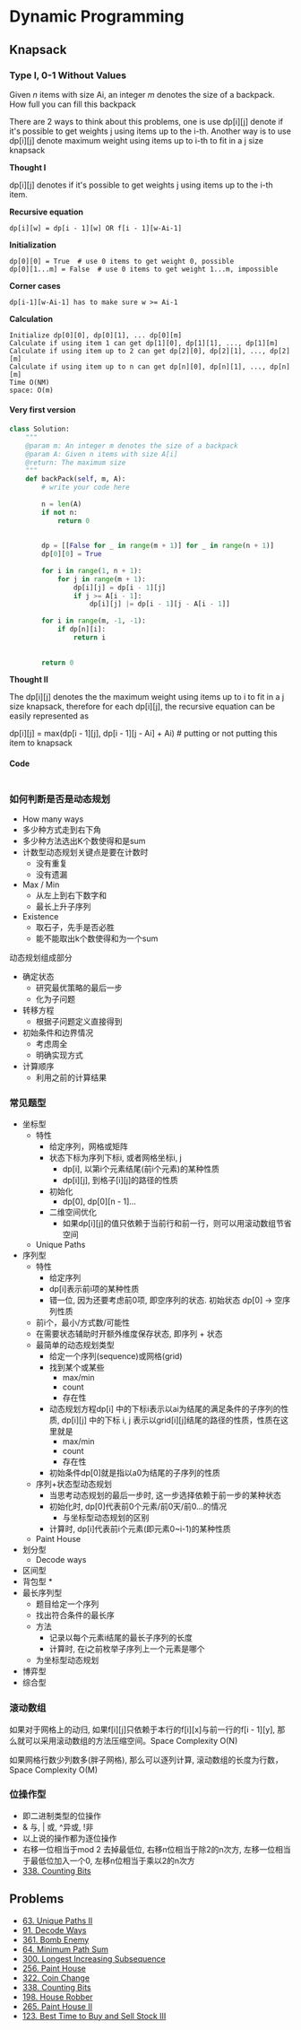 # Dynamic Programming

## Knapsack

### Type I, 0-1 Without Values

Given _n_ items with size Ai, an integer _m_ denotes the size of a backpack. How full you can fill this backpack

There are 2 ways to think about this problems, one is use dp\[i\]\[j\] denote if it's possible to get weights j using items up to the i-th. Another way is to use dp\[i\]\[j\] denote maximum weight using items up to i-th to fit in a j size knapsack

**Thought I**

dp\[i\]\[j\] denotes if it's possible to get weights j using items up to the i-th item. 

**Recursive equation**

```text
dp[i][w] = dp[i - 1][w] OR f[i - 1][w-Ai-1]
```

**Initialization**

```text
dp[0][0] = True  # use 0 items to get weight 0, possible
dp[0][1...m] = False  # use 0 items to get weight 1...m, impossible
```

**Corner cases**

```text
dp[i-1][w-Ai-1] has to make sure w >= Ai-1
```

**Calculation**

```text
Initialize dp[0][0], dp[0][1], ... dp[0][m]
Calculate if using item 1 can get dp[1][0], dp[1][1], ..., dp[1][m]
Calculate if using item up to 2 can get dp[2][0], dp[2][1], ..., dp[2][m]
Calculate if using item up to n can get dp[n][0], dp[n][1], ..., dp[n][m]
Time O(NM)
space: O(m)
```

#### Very first version

```python
class Solution:
    """
    @param m: An integer m denotes the size of a backpack
    @param A: Given n items with size A[i]
    @return: The maximum size
    """
    def backPack(self, m, A):
        # write your code here
        
        n = len(A)
        if not n:
            return 0
        
        
        dp = [[False for _ in range(m + 1)] for _ in range(n + 1)]
        dp[0][0] = True
        
        for i in range(1, n + 1):
            for j in range(m + 1):
                dp[i][j] = dp[i - 1][j]
                if j >= A[i - 1]:
                    dp[i][j] |= dp[i - 1][j - A[i - 1]]
                    
        for i in range(m, -1, -1):
            if dp[n][i]:
                return i
                    
                
        return 0
```

**Thought II**

The dp\[i\]\[j\] denotes the the maximum weight using items up to i to fit in a j size knapsack, therefore for each dp\[i\]\[j\], the recursive equation can be easily represented as 

dp\[i\]\[j\] = max\(dp\[i - 1\]\[j\], dp\[i - 1\]\[j - Ai\] + Ai\)  \# putting or not putting this item to knapsack



#### Code

```text

```

### 如何判断是否是动态规划

* How many ways
* 多少种方式走到右下角
* 多少种方法选出K个数使得和是sum
* 计数型动态规划关键点是要在计数时
  * 没有重复
  * 没有遗漏
* Max / Min
  * 从左上到右下数字和
  * 最长上升子序列
* Existence
  * 取石子，先手是否必胜
  * 能不能取出k个数使得和为一个sum

动态规划组成部分

* 确定状态
  * 研究最优策略的最后一步
  * 化为子问题
* 转移方程
  * 根据子问题定义直接得到
* 初始条件和边界情况
  * 考虑周全
  * 明确实现方式
* 计算顺序
  * 利用之前的计算结果

### 常见题型

* 坐标型
  * 特性
    * 给定序列，网格或矩阵
    * 状态下标为序列下标i, 或者网格坐标i, j
      * dp\[i\], 以第i个元素结尾\(前i个元素\)的某种性质
      * dp\[i\]\[j\], 到格子\[i\]\[j\]的路径的性质
    * 初始化
      * dp\[0\], dp\[0\]\[n - 1\]...
    * 二维空间优化
      * 如果dp\[i\]\[j\]的值只依赖于当前行和前一行，则可以用滚动数组节省空间
  * Unique Paths
* 序列型
  * 特性
    * 给定序列
    * dp\[i\]表示前i项的某种性质
    * 错一位, 因为还要考虑前0项, 即空序列的状态. 初始状态 dp\[0\] -&gt; 空序列性质
  * 前i个，最小/方式数/可能性
  * 在需要状态辅助时开额外维度保存状态, 即序列 + 状态
  * 最简单的动态规划类型
    * 给定一个序列\(sequence\)或网格\(grid\)
    * 找到某个或某些
      * max/min
      * count
      * 存在性
    * 动态规划方程dp\[i\] 中的下标i表示以ai为结尾的满足条件的子序列的性质, dp\[i\]\[j\] 中的下标 i, j 表示以grid\[i\]\[j\]结尾的路径的性质，性质在这里就是
      * max/min
      * count
      * 存在性
    * 初始条件dp\[0\]就是指以a0为结尾的子序列的性质
  * 序列+状态型动态规划
    * 当思考动态规划的最后一步时, 这一步选择依赖于前一步的某种状态
    * 初始化时, dp\[0\]代表前0个元素/前0天/前0...的情况
      * 与坐标型动态规划的区别
    * 计算时, dp\[i\]代表前i个元素\(即元素0~i-1\)的某种性质
  * Paint House
* 划分型
  * Decode ways
* 区间型
* 背包型
  * 
* 最长序列型
  * 题目给定一个序列
  * 找出符合条件的最长序
  * 方法
    * 记录以每个元素i结尾的最长子序列的长度
    * 计算时, 在i之前枚举子序列上一个元素是哪个
  * 为坐标型动态规划
* 博弈型
* 综合型

### 

### 滚动数组

如果对于网格上的动归, 如果f\[i\]\[j\]只依赖于本行的f\[i\]\[x\]与前一行的f\[i - 1\]\[y\], 那么就可以采用滚动数组的方法压缩空间。Space Complexity O\(N\)

如果网格行数少列数多\(胖子网格\), 那么可以逐列计算, 滚动数组的长度为行数，Space Complexity O\(M\)

### 位操作型

* 即二进制类型的位操作
* & 与, \| 或, ^异或, !非
* 以上说的操作都为逐位操作
* 右移一位相当于mod 2 去掉最低位, 右移n位相当于除2的n次方, 左移一位相当于最低位加入一个0, 左移n位相当于乘以2的n次方
* [338. Counting Bits](https://app.gitbook.com/@ericwei0910/s/workspace/~/edit/drafts/-LpzX9SJvLyyGuVqkWHj/leetcode-problems/338.-counting-bits)

## Problems

* [63. Unique Paths II](https://app.gitbook.com/@ericwei0910/s/workspace/~/edit/drafts/-LpzX9SJvLyyGuVqkWHj/leetcode-problems/63.-unique-paths-ii)
* [91. Decode Ways](https://app.gitbook.com/@ericwei0910/s/workspace/~/edit/drafts/-LpzX9SJvLyyGuVqkWHj/leetcode-problems/91.-decode-ways)
* [361. Bomb Enemy](https://app.gitbook.com/@ericwei0910/s/workspace/~/edit/drafts/-LpzX9SJvLyyGuVqkWHj/leetcode-problems/361.-bomb-enemy)
* [64. Minimum Path Sum](https://app.gitbook.com/@ericwei0910/s/workspace/~/edit/drafts/-LpzX9SJvLyyGuVqkWHj/leetcode-problems/64.-minimum-path-sum)
* [300. Longest Increasing Subsequence](https://app.gitbook.com/@ericwei0910/s/workspace/~/edit/drafts/-LpzX9SJvLyyGuVqkWHj/leetcode-problems/300.-longest-increasing-subsequence)
* [256. Paint House](https://app.gitbook.com/@ericwei0910/s/workspace/~/edit/drafts/-LpzX9SJvLyyGuVqkWHj/leetcode-problems/256.-paint-house)
* [322. Coin Change](https://app.gitbook.com/@ericwei0910/s/workspace/~/edit/drafts/-LpzX9SJvLyyGuVqkWHj/leetcode-problems/322.-coin-change)
* [338. Counting Bits](https://app.gitbook.com/@ericwei0910/s/workspace/~/edit/drafts/-LpzX9SJvLyyGuVqkWHj/leetcode-problems/338.-counting-bits)
* [198. House Robber](https://app.gitbook.com/@ericwei0910/s/workspace/~/edit/drafts/-LpzX9SJvLyyGuVqkWHj/leetcode-problems/198.-house-robber)
* [265. Paint House II](https://app.gitbook.com/@ericwei0910/s/workspace/~/edit/drafts/-LpzX9SJvLyyGuVqkWHj/leetcode-problems/265.-paint-house-ii)
* [123. Best Time to Buy and Sell Stock III](https://app.gitbook.com/@ericwei0910/s/workspace/leetcode-problems/123.-best-time-to-buy-and-sell-stock-iii)

